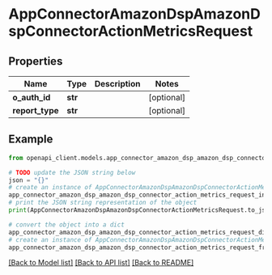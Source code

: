 # AppConnectorAmazonDspAmazonDspConnectorActionMetricsRequest


## Properties

Name | Type | Description | Notes
------------ | ------------- | ------------- | -------------
**o_auth_id** | **str** |  | [optional] 
**report_type** | **str** |  | [optional] 

## Example

```python
from openapi_client.models.app_connector_amazon_dsp_amazon_dsp_connector_action_metrics_request import AppConnectorAmazonDspAmazonDspConnectorActionMetricsRequest

# TODO update the JSON string below
json = "{}"
# create an instance of AppConnectorAmazonDspAmazonDspConnectorActionMetricsRequest from a JSON string
app_connector_amazon_dsp_amazon_dsp_connector_action_metrics_request_instance = AppConnectorAmazonDspAmazonDspConnectorActionMetricsRequest.from_json(json)
# print the JSON string representation of the object
print(AppConnectorAmazonDspAmazonDspConnectorActionMetricsRequest.to_json())

# convert the object into a dict
app_connector_amazon_dsp_amazon_dsp_connector_action_metrics_request_dict = app_connector_amazon_dsp_amazon_dsp_connector_action_metrics_request_instance.to_dict()
# create an instance of AppConnectorAmazonDspAmazonDspConnectorActionMetricsRequest from a dict
app_connector_amazon_dsp_amazon_dsp_connector_action_metrics_request_from_dict = AppConnectorAmazonDspAmazonDspConnectorActionMetricsRequest.from_dict(app_connector_amazon_dsp_amazon_dsp_connector_action_metrics_request_dict)
```
[[Back to Model list]](../README.md#documentation-for-models) [[Back to API list]](../README.md#documentation-for-api-endpoints) [[Back to README]](../README.md)


